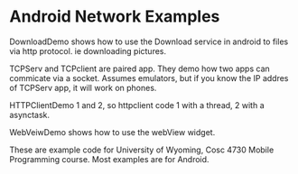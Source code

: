 Android Network Examples
===========

DownloadDemo shows how to use the Download service in android to files via http protocol.  ie downloading pictures.

TCPServ and TCPclient are paired app.  They demo how two apps can commicate via a socket.  Assumes emulators, but if you know the IP addres of TCPServ app, it will work on phones.

HTTPClientDemo 1 and 2, so httpclient code 1 with a thread, 2 with a asynctask.

WebVeiwDemo shows how to use the webView widget.

These are example code for University of Wyoming, Cosc 4730 Mobile Programming course.
Most examples are for Android.
